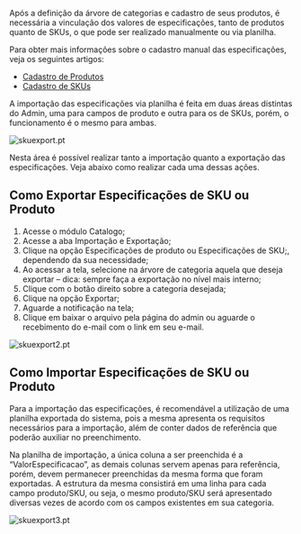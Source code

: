 
Após a definição da árvore de categorias e cadastro de seus produtos, é necessária a vinculação dos valores de especificações, tanto de produtos quanto de SKUs, o que pode ser realizado manualmente ou via planilha.

Para obter mais informações sobre o cadastro manual das especificações, veja os seguintes artigos:

- [Cadastro de Produtos](/pt/tutorial/cadastrando-produto "Cadastro de Produtos")
- [Cadastro de SKUs](/pt/tutorial/cadastrando-sku "Cadastro de SKUs")

A importação das especificações via planilha é feita em duas áreas distintas do Admin, uma para campos de produto e outra para os de SKUs, porém, o funcionamento é o mesmo para ambas.

![skuexport.pt](//images.ctfassets.net/alneenqid6w5/2GmGsYDBCUlq01JyLJF6q/63708fe7dece1cf9ec100eeaf0851674/skuexport.pt.png)

Nesta área é possível realizar tanto a importação quanto a exportação das especificações. Veja abaixo como realizar cada uma dessas ações.

## Como Exportar Especificações de SKU ou Produto

1. Acesse o módulo Catalogo;
2. Acesse a aba Importação e Exportação;
3. Clique na opção Especificações de produto ou Especificações de SKU;, dependendo da sua necessidade;
4. Ao acessar a tela, selecione na árvore de categoria aquela que deseja exportar &#8211; dica: sempre faça a exportação no nível mais interno;
5. Clique com o botão direito sobre a categoria desejada;
6. Clique na opção Exportar;
7. Aguarde a notificação na tela;
8. Clique em baixar o arquivo pela página do admin ou aguarde o recebimento do e-mail com o link em seu e-mail.

![skuexport2.pt](//images.ctfassets.net/alneenqid6w5/32z4zfvN7GeKcfZsuVQsGA/cac3411fabd0a1d32cb85b4592d0a4dd/skuexport2.pt.png)

## Como Importar Especificações de SKU ou Produto

Para a importação das especificações, é recomendável a utilização de uma planilha exportada do sistema, pois a mesma apresenta os requisitos necessários para a importação, além de conter dados de referência que poderão auxiliar no preenchimento.

Na planilha de importação, a única coluna a ser preenchida é a “ValorEspecificacao”, as demais colunas servem apenas para referência, porém, devem permanecer preenchidas da mesma forma que foram exportadas. A estrutura da mesma consistirá em uma linha para cada campo produto/SKU, ou seja, o mesmo produto/SKU será apresentado diversas vezes de acordo com os campos existentes em sua categoria.

![skuexport3.pt](//images.ctfassets.net/alneenqid6w5/4KnRQf8W5vHakt5FNyHup0/0a7cbb37721b6110065c14599f0288d7/skuexport3.pt.png)

